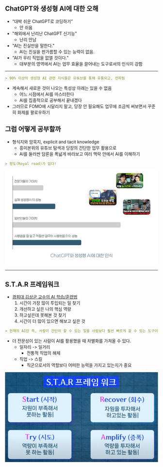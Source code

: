 ## ChatGPT와 생성형 AI에 대한 오해

- “대박 쉬운 ChatGPT로 코딩하기”
	- 안 쉬움
- "해외에서 난리난 ChatGPT 신기능” 
	- 난리 안남
- "AI는 진실만을 말한다."
	- AI는 진실을 판가름할 수 있는 능력이 없음.
- "AI가 우리 직업을 없앨 것이다."
	- 대부분의 영역에서 AI는 업무 효율을 끌어내는 도구로서의 인식이 강함

***

```markdown
> 90% 이상의 생성형 AI 관련 지식들은 유튜브를 통해 유통되고, 전파됨
```

- 계속해서 새로운 것이 나오는 특성상 아래는 있을 수 없음
	- 어느 시점에서 AI를 마스터한다
	- AI를 집중적으로 공부해서 끝내겠다
- 그러므로 FOMO에 시달리지 말고, 당장 안 필요해도 업무에 조금씩 써보면서 꾸준히 화제를 팔로우하기 

## 그럼 어떻게 공부할까

- 형식지와 암묵지, explicit and tacit knowledge
	- 흥미본위의 유튜브 탐색과 당장의 간단한 업무 활용으로
	- AI를 둘러싼 담론을 폭넓게 바라보고 여러 맥락 안에서 AI를 이해하기

```markdown
> 왕도(Royal road)가 없다!
```

![](attachments/chatgpt-expectation.png)

---

## S.T.A.R 프레임워크

- [경희대 김상균 교수의 AI 학습/훈련법](https://www.youtube.com/watch?v=sDBDHF6m578)
	1. 시간이 가장 많이 투입되는 일 찾기
	2. 개선하고 싶은 나의 핵심 역량
	3. 하고싶은데 못해본 것 찾기
	4. 시간이 더 많이 있으면 해보고 싶은 것

```markdown
> 현재의 AI란 즉, 사람이 간단히 할 수 있는 일을 사람보다 훨씬 빠르게 할 수 있는 도구이므로, 이를 초점삼아 내 업무에 어떻게 적용할지 고민해볼 것
```

- 더 전문성이 있는 사람이 AI를 활용했을 때 차별화를 가져올 수 있다.
	- 일자리 -> 일거리
		- 전통적 직업의 해체
	- 직업 -> 스킬
		- 직군으로서의 역할보다 어떠한 능력을 가지고 있는지가 중요

![](attachments/gpt-star-framework.png)